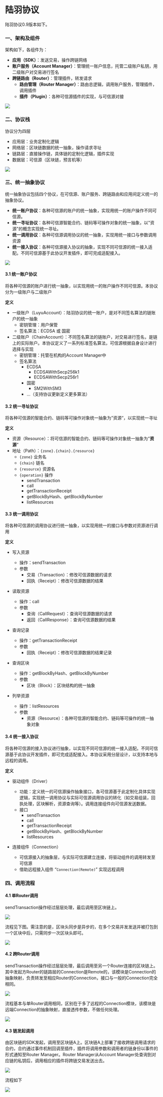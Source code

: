 # 陆羽协议

陆羽协议0.9版本如下。

### 一、架构及组件

架构如下，各组件为：

* **应用（SDK）**：发送交易，操作跨链网络
* **账户服务（Account Manager）**：管理统一账户信息，托管二级账户私钥，用二级账户对交易进行签名
* **跨链路由（Router）**：管理插件，转发请求
  * **路由管理（Router Manager）**：路由总逻辑，调用账户服务，管理插件，调用插件 
  * **插件（Plugin）**：各种可信源插件的实现，与可信源对接

![](img/frame.svg)

### 二、协议栈

协议分为四层

* 应用层：业务定制化逻辑
* 网络层：区块链数据的统一抽象，操作请求寻址
* 链路层：直接操作链，具体链的定制化逻辑，插件实现
* 数据层：可信源（区块链，预言机等）

![](img/stack.svg)



### 三、统一抽象协议

统一抽象协议包括四个协议，在可信源、账户服务、跨链路由和应用间定义统一的抽象协议。

* **统一账户协议**：各种可信源的账户的统一抽象，实现用统一的账户操作不同可信源。
* **统一寻址协议**：各种可信源智能合约、链码等可操作对象的统一抽象，以"资源"的概念实现统一寻址。
* **统一调用协议**：各种可信源调用协议的统一抽象，实现用统一接口与参数调用资源
* **统一接入协议**：各种可信源接入协议的抽象，实现不同可信源的统一接入适配。不同可信源基于此协议开发插件，即可完成适配接入。

![](img/abstract.svg)

#### 3.1 统一账户协议

将各种可信源的账户进行统一抽象，以实现用统一的账户操作不同可信源。本协议分为一级账户与二级账户

**定义**

* 一级账户（LuyuAccount）：陆羽协议的统一账户，是对不同签名算法的链账户的统一抽象
  * 密钥管理：用户保管
  * 签名算法：ECDSA 或 国密
* 二级账户（ChainAccount）：不同签名算法的链账户，对交易进行签名，是链上的实际账户。本协议定义了一系列标准签名算法，可信源根据自身设计进行选择与实现
  * 密钥管理：托管在机构的Account Manager中
  * 签名算法
    * ECDSA
      * ECDSAWithSecp256k1
      * ECDSAWithSecp256r1
    * 国密
      * SM2WithSM3
    * ...（支持协议更新定义更多算法）

#### 3.2 统一寻址协议

将各种可信源的智能合约、链码等可操作对象统一抽象为”资源“，以实现统一寻址

**定义**

* 资源（Resource）：将可信源的智能合约、链码等可操作对象统一抽象为”**资源**“
* 地址（Path）：`{zone}.{chain}.{resource}`   
  * `{zone}` 业务名
  * `{chain}` 链名
  * `{resource}` 资源名
  * `{operation}` 操作
    * sendTransaction
    * call
    * getTransactionReceipt
    * getBlockByHash、getBlockByNumber
    * listResources

#### 3.3 统一调用协议

将各种可信源的调用协议进行统一抽象，以实现用统一的接口与参数对资源进行调用

**定义**

* 写入资源
  * 操作：sendTransaction
  * 参数
    * 交易（Transaction）：修改可信源数据的请求
    * 回执（Receipt）：修改可信源数据的结果
* 读取资源
  * 操作：call
  * 参数
    * 查询（CallRequest）：查询可信源数据的请求
    * 返回（CallResponse）：查询可信源数据的结果
* 查询记录
  * 操作：getTransactionReceipt
  * 参数
    * 回执（Receipt）：修改可信源数据的结果记录

* 查询区块
  * 操作：getBlockByHash、getBlockByNumber
  * 参数
    * 区块（Block）：区块结构的统一抽象
* 列举资源
  * 操作：listResources
  * 参数
    * 资源（Resource）：各种可信源的智能合约、链码等可操作的统一抽象对象

#### 3.4 统一接入协议

将各种可信源的接入协议进行抽象，以实现不同可信源的统一接入适配。不同可信源基于此协议开发插件，即可完成适配接入。本协议采用分层设计，以支持本地与远程的调用。

**定义**

* 驱动组件（Driver）
  * 功能：定义统一的可信源操作抽象接口，各可信源基于此定制化具体实现逻辑，实现统一调用协议与实际可信源调用协议的转化（如交易组装，回执处理，区块解析，资源查询等）。调用连接组件向可信源发送数据。
  * 接口
    * sendTransaction
    * call
    * getTransactionReceipt
    * getBlockByHash、getBlockByNumber
    * listResources

* 连接组件（Connection）
  * 可信源接入的抽象层，与实际可信源建立连接，将驱动组件的调用转发至可信源
  * 借助远程接入组件 “`Connection(Remote)`” 实现远程调用

### 四、调用流程

#### 4.1 单Router调用

sendTransaction操作经过层层处理，最后调用至区块链上。



![](img/module1.svg)

流程见下图。需注意的是，区块头同步是异步的，在多个交易并发发送并被打包到一个区块中后，只需同步一次区块头即可。

![](img/flow1.svg)

#### 4.2 跨Router调用

sendTransaction操作经过层层处理，最后调用至另一个Router连接的区块链上。其中发起方Router的链路层的Connection是Remote的，该模块是Connection的抽象映射，负责转发至相应Router的Connection，接口与一般的Connection完全相同。



![](img/module2.svg)

流程基本与单Router调用相同，区别在于多了远程的Connection模块，该模块是远端Connection的抽象映射，直接透传参数，不做任何处理。



![](img/flow2.svg)

#### 4.3 链发起调用

由区块链的SDK发起，调用至区块链A上。区块链A上部署了接收跨链调用请求的合约，合约通过事件机制回调至插件，插件将调用参数和调用者的链身份以事件的形式通知至Router Manager。Router Manager从Account Manager处查询到对应链的私钥后，调用相应的插件将跨链交易发送出去。



![](img/module3.svg)

流程如下

![](img/flow3.svg)
